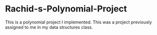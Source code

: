 # Rachid-s-Polynomial-Project
This is a polynomial project I implemented. This was a project previously assigned to me in my data structures class.
